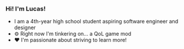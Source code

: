 ### Hi! I'm Lucas!
* I am a 4th-year high school student aspiring software engineer and designer
* ⚙️ Right now I'm tinkering on... a QoL game mod
* ❤️ I'm passionate about striving to learn more!
